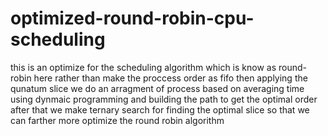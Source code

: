 # optimized-round-robin-cpu-scheduling
this is an optimize for the scheduling algorithm which is know as round-robin here rather than make the proccess order as fifo then applying the qunatum slice we do an arragment of process based on averaging time using dynmaic programming and building the path
to get the optimal order after that we make ternary search for finding the optimal slice so that we can farther more optimize the round robin algorithm 
